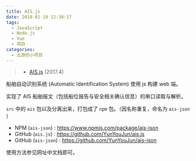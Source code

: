 ```yaml
---
title: AIS.js
date: 2018-01-10 12:30:17
tags:
  - JavaScript
  - Node.js
  - Vue
  - 项目
categories:
  - 云游的小项目
---
```


> *   [AIS.js](http://ais.yunyoujun.cn) (2017.4)

船舶自动识别系统 (Automatic Identification System) 使用 js 构建 web 端。

实现了 AIS 船舶报文（包括船位报告与安全相关确认信息）的串口读取与解析。

`src` 中的 `ais` 包以及分离出来，打包成了 `npm` 包。（因名称重复，命名为 `ais-json` ）

- NPM (`ais-json`) : <https://www.npmjs.com/package/ais-json>
- GitHub (`ais.js`) : <https://github.com/YunYouJun/ais.js>
- GitHub (`ais-json`) : <https://github.com/YunYouJun/ais-json>

使用方法参见网址中文档即可。
